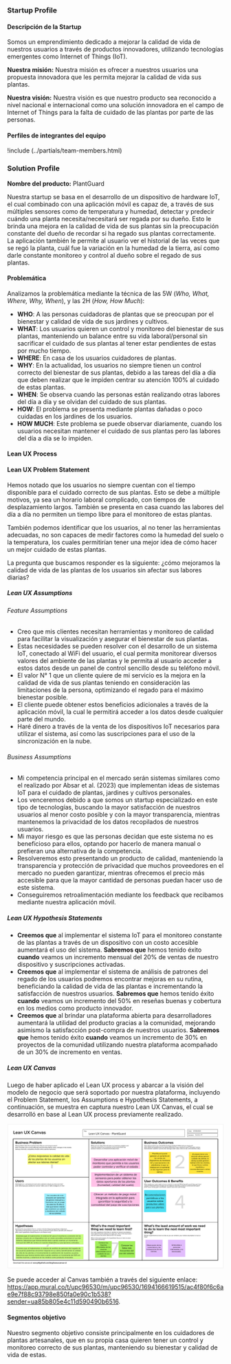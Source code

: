 ### Startup Profile

#### Descripción de la Startup

Somos un emprendimiento dedicado a mejorar la calidad de vida de nuestros usuarios a través de productos innovadores, utilizando tecnologías emergentes como Internet of Things (IoT).

**Nuestra misión:** Nuestra misión es ofrecer a nuestros usuarios una propuesta innovadora que les permita mejorar la calidad de vida sus plantas.

**Nuestra visión:** Nuestra visión es que nuestro producto sea reconocido a nivel nacional e internacional como una solución innovadora en el campo de Internet of Things para la falta de cuidado de las plantas por parte de las personas.

#### Perfiles de integrantes del equipo

!include (../partials/team-members.html)

### Solution Profile

**Nombre del producto:** PlantGuard

Nuestra startup se basa en el desarrollo de un dispositivo de hardware IoT, el cual combinado con una aplicación móvil es capaz de, a través de sus múltiples sensores como de temperatura y humedad, detectar y predecir cuándo una planta necesita/necesitará ser regada por su dueño. Esto le brinda una mejora en la calidad de vida de sus plantas sin la preocupación constante del dueño de recordar si ha regado sus plantas correctamente. La aplicación también le permite al usuario ver el historial de las veces que se regó la planta, cuál fue la variación en la humedad de la tierra, así como darle constante monitoreo y control al dueño sobre el regado de sus plantas.

#### Problemática

Analizamos la problemática mediante la técnica de las 5W (_Who, What, Where, Why, When_), y las 2H (_How, How Much_):

- **WHO**: A las personas cuidadoras de plantas que se preocupan por el bienestar y calidad de vida de sus jardines y cultivos.
- **WHAT**: Los usuarios quieren un control y monitoreo del bienestar de sus plantas, manteniendo un balance entre su vida laboral/personal sin sacrificar el cuidado de sus plantas al tener estar pendientes de estas por mucho tiempo.
- **WHERE**: En casa de los usuarios cuidadores de plantas.
- **WHY**: En la actualidad, los usuarios no siempre tienen un control correcto del bienestar de sus plantas, debido a las tareas del día a día que deben realizar que le impiden centrar su atención 100% al cuidado de estas plantas.
- **WHEN**: Se observa cuando las personas están realizando otras labores del día a día y se olvidan del cuidado de sus plantas.
- **HOW**: El problema se presenta mediante plantas dañadas o poco cuidadas en los jardines de los usuarios.
- **HOW MUCH**: Este problema se puede observar diariamente, cuando los usuarios necesitan mantener el cuidado de sus plantas pero las labores del día a día se lo impiden.

#### Lean UX Process

#### Lean UX Problem Statement

Hemos notado que los usuarios no siempre cuentan con el tiempo disponible para el cuidado correcto de sus plantas. Esto se debe a múltiple motivos, ya sea un horario laboral complicado, con tiempos de desplazamiento largos. También se presenta en casa cuando las labores del día a día no permiten un tiempo libre para el monitoreo de estas plantas.

También podemos identificar que los usuarios, al no tener las herramientas adecuadas, no son capaces de medir factores como la humedad del suelo o la temperatura, los cuales permitirían tener una mejor idea de cómo hacer un mejor cuidado de estas plantas.

La pregunta que buscamos responder es la siguiente: ¿cómo mejoramos la calidad de vida de las plantas de los usuarios sin afectar sus labores diarias?

##### Lean UX Assumptions

###### Feature Assumptions

- Creo que mis clientes necesitan herramientas y monitoreo de calidad para facilitar la visualización y asegurar el bienestar de sus plantas.
- Estas necesidades se pueden resolver con el desarrollo de un sistema IoT, conectado al WiFi del usuario, el cual permita monitorear diversos valores del ambiente de las plantas y le permita al usuario acceder a estos datos desde un panel de control sencillo desde su teléfono móvil.
- El valor N° 1 que un cliente quiere de mi servicio es la mejora en la calidad de vida de sus plantas teniendo en consideración las limitaciones de la persona, optimizando el regado para el máximo bienestar posible.
- El cliente puede obtener estos beneficios adicionales a través de la aplicación móvil, la cual le permitirá acceder a los datos desde cualquier parte del mundo.
- Haré dinero a través de la venta de los dispositivos IoT necesarios para utilizar el sistema, así como las suscripciones para el uso de la sincronización en la nube.

###### Business Assumptions

<!-- TODO: Use BibTeX for the reference -->

- Mi competencia principal en el mercado serán sistemas similares como el realizado por Absar et al. (2023) que implementan ideas de sistemas IoT para el cuidado de plantas, jardines y cultivos personales.
- Los venceremos debido a que somos un startup especializado en este tipo de tecnologías, buscando la mayor satisfacción de nuestros usuarios al menor costo posible y con la mayor transparencia, mientras mantenemos la privacidad de los datos recopilados de nuestros usuarios.
- Mi mayor riesgo es que las personas decidan que este sistema no es beneficioso para ellos, optando por hacerlo de manera manual o prefieran una alternativa de la competencia.
- Resolveremos esto presentando un producto de calidad, manteniendo la transparencia y protección de privacidad que muchos proveedores en el mercado no pueden garantizar, mientras ofrecemos el precio más accesible para que la mayor cantidad de personas puedan hacer uso de este sistema.
- Conseguiremos retroalimentación mediante los feedback que recibamos mediante nuestra aplicación móvil.

##### Lean UX Hypothesis Statements

- **Creemos que** al implementar el sistema IoT para el monitoreo constante de las plantas a través de un dispositivo con un costo accesible aumentará el uso del sistema. **Sabremos que** hemos tenido éxito **cuando** veamos un incremento mensual del 20% de ventas de nuestro dispositivo y suscripciones activadas.
- **Creemos que** al implementar el sistema de análisis de patrones del regado de los usuarios podremos encontrar mejoras en su rutina, beneficiando la calidad de vida de las plantas e incrementando la satisfacción de nuestros usuarios. **Sabremos que** hemos tenido éxito **cuando** veamos un incremento del 50% en reseñas buenas y cobertura en los medios como producto innovador.
- **Creemos que** al brindar una plataforma abierta para desarrolladores aumentará la utilidad del producto gracias a la comunidad, mejorando asimismo la satisfacción post-compra de nuestros usuarios. **Sabremos que** hemos tenido éxito **cuando** veamos un incremento de 30% en proyectos de la comunidad utilizando nuestra plataforma acompañado de un 30% de incremento en ventas.

##### Lean UX Canvas

Luego de haber aplicado el Lean UX process y abarcar a la visión del modelo de negocio que será soportado por nuestra plataforma, incluyendo el Problem Statement, los Assumptions e Hypothesis Statements, a continuación, se muestra en captura nuestro Lean UX Canvas, el cual se desarrolló en base al Lean UX process previamente realizado.

![Lean UX Canvas](../static/lean-ux-canvas.png)

Se puede acceder al Canvas también a través del siguiente enlace: <https://app.mural.co/t/upc96530/m/upc96530/1694166619515/ac4f80f6c6ae9e7f88c93798e850fa0e90c1b538?sender=ua85b805e4c11d590490b6516>.

#### Segmentos objetivo

Nuestro segmento objetivo consiste principalmente en los cuidadores de plantas artesanales, que en su propia casa quieren tener un control y monitoreo correcto de sus plantas, manteniendo su bienestar y calidad de vida de estas.
